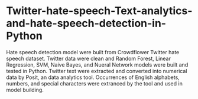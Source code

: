 # Twitter-hate-speech-Text-analytics-and-hate-speech-detection-in-Python
Hate speech detection model were built from Crowdflower Twitter hate speech dataset.  Twitter data were clean and Random Forest, Linear Regression, SVM, Naive Bayes, and Nueral Network models were built and tested in Python. Twitter text were extracted and converted into numerical data by Posit, an data analytics tool. Occurrences of English alphabets, numbers, and special characters were extranced by the tool and used in model building.
